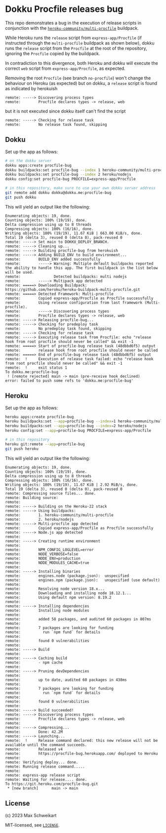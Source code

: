 # Dokku Procfile releases bug
This repo demonstrates a bug in the execution of release scripts in conjunction
with the
[`heroku-community/multi-procfile`](https://github.com/heroku/heroku-buildpack-multi-procfile)
buildpack.

While Heroku runs the `release` script from `express-app/Procfile` (if
instructed through the `multi-procfile` buildpack as shown below), dokku
runs the `release` script from the `Procfile` at the root of the repository,
ignoring the `Procfile` copied by the buildpack.

In contradiction to this divergence, both Heroku and dokku will execute the
correct `web` script from `express-app/Procfile`, as expected.

Removing the root `Procfile` (see branch `no-procfile`) won't change the
behaviour on Heroku (as expected) but on dokku, a `release` script is found
as indicated by herokuish
```
remote: -----> Discovering process types
remote:        Procfile declares types -> release, web
```
but it is not executed since dokku itself can't find the script
```
remote: -----> Checking for release task
remote:        No release task found, skipping
```

## Dokku
Set up the app as follows:

```bash
# on the dokku server
dokku apps:create procfile-bug
dokku buildpacks:set procfile-bug --index 1 heroku-community/multi-procfile
dokku buildpacks:set procfile-bug --index 2 heroku/nodejs
dokku config:set procfile-bug PROCFILE=express-app/Procfile

# in this repository, make sure to use your own dokku server address
git remote add dokku dokku@dokku.me:procfile-bug
git push dokku
```

This will yield an output like the following:
```
Enumerating objects: 19, done.
Counting objects: 100% (19/19), done.
Delta compression using up to 8 threads
Compressing objects: 100% (16/16), done.
Writing objects: 100% (19/19), 11.67 KiB | 663.00 KiB/s, done.
Total 19 (delta 3), reused 0 (delta 0), pack-reused 0
remote: -----> Set main to DOKKU_DEPLOY_BRANCH.
remote: -----> Cleaning up...
remote: -----> Building procfile-bug from herokuish
remote: -----> Adding BUILD_ENV to build environment...
remote:        BUILD_ENV added successfully
remote:        -----> Warning: Multiple default buildpacks reported the ability to handle this app. The first buildpack in the list below will be used.
remote:               Detected buildpacks: multi nodejs
remote:        -----> Multipack app detected
remote: =====> Downloading Buildpack: https://github.com/heroku/heroku-buildpack-multi-procfile.git
remote: =====> Detected Framework: Multi-procfile
remote:        Copied express-app/Procfile as Procfile successfully
remote:        Using release configuration from last framework (Multi-procfile).
remote:        -----> Discovering process types
remote:        Procfile declares types -> release, web
remote: -----> Releasing procfile-bug...
remote: -----> Checking for predeploy task
remote:        No predeploy task found, skipping
remote: -----> Checking for release task
remote: -----> Executing release task from Procfile: echo "release hook from root procfile should never be called" && exit -1
remote: =====> Start of procfile-bug release task (48dbbd6f5) output
remote:        release hook from root procfile should never be called
remote: =====> End of procfile-bug release task (48dbbd6f5) output
remote:  !     Execution of release task failed: echo "release hook from root procfile should never be called" && exit -1
remote:  !     exit status 1
To dokku.me:procfile-bug
 ! [remote rejected] main -> main (pre-receive hook declined)
error: failed to push some refs to 'dokku.me:procfile-bug'
```

## Heroku
Set up the app as follows:

```bash
heroku apps:create procfile-bug
heroku buildpacks:set --app=procfile-bug --index=1 heroku-community/multi-procfile
heroku buildpacks:set --app=procfile-bug --index=2 heroku/nodejs
heroku config:set --app=procfile-bug PROCFILE=express-app/Procfile

# in this repository
heroku git:remote --app=procfile-bug
git push heroku
```

This will yield an output like the following:
```
Enumerating objects: 19, done.
Counting objects: 100% (19/19), done.
Delta compression using up to 8 threads
Compressing objects: 100% (16/16), done.
Writing objects: 100% (19/19), 11.67 KiB | 2.92 MiB/s, done.
Total 19 (delta 3), reused 0 (delta 0), pack-reused 0
remote: Compressing source files... done.
remote: Building source:
remote: 
remote: -----> Building on the Heroku-22 stack
remote: -----> Using buildpacks:
remote:        1. heroku-community/multi-procfile
remote:        2. heroku/nodejs
remote: -----> Multi-procfile app detected
remote:        Copied express-app/Procfile as Procfile successfully
remote: -----> Node.js app detected
remote:
remote: -----> Creating runtime environment
remote:
remote:        NPM_CONFIG_LOGLEVEL=error
remote:        NODE_VERBOSE=false
remote:        NODE_ENV=production
remote:        NODE_MODULES_CACHE=true
remote:
remote: -----> Installing binaries
remote:        engines.node (package.json):  unspecified
remote:        engines.npm (package.json):   unspecified (use default)
remote:
remote:        Resolving node version 18.x...
remote:        Downloading and installing node 18.12.1...
remote:        Using default npm version: 8.19.2
remote:
remote: -----> Installing dependencies
remote:        Installing node modules
remote:
remote:        added 58 packages, and audited 60 packages in 807ms
remote:
remote:        7 packages are looking for funding
remote:          run `npm fund` for details
remote:
remote:        found 0 vulnerabilities
remote:
remote: -----> Build
remote:
remote: -----> Caching build
remote:        - npm cache
remote:
remote: -----> Pruning devDependencies
remote:
remote:        up to date, audited 60 packages in 438ms
remote:
remote:        7 packages are looking for funding
remote:          run `npm fund` for details
remote:
remote:        found 0 vulnerabilities
remote:
remote: -----> Build succeeded!
remote: -----> Discovering process types
remote:        Procfile declares types -> release, web
remote:
remote: -----> Compressing...
remote:        Done: 42.2M
remote: -----> Launching...
remote:  !     Release command declared: this new release will not be available until the command succeeds.
remote:        Released v4
remote:        https://procfile-bug.herokuapp.com/ deployed to Heroku
remote:
remote: Verifying deploy... done.
remote: Running release command.....
remote:
remote: express-app release script
remote: Waiting for release.... done.
To https://git.heroku.com/procfile-bug.git
 * [new branch]      main -> main
```

## License
(c) 2023 Max Schweikart

MIT-licensed, see [`LICENSE`](./LICENSE).